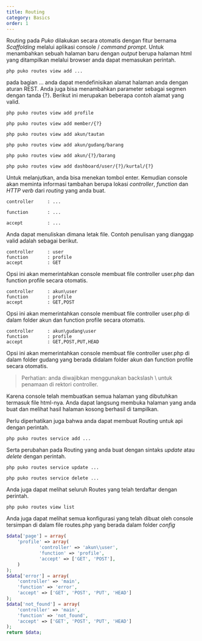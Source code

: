 ```yaml
---
title: Routing
category: Basics
order: 1
---
```


Routing pada *Puko* dilakukan secara otomatis dengan fitur bernama *Scaffolding* melalui aplikasi console / *command prompt*.
Untuk menambahkan sebuah halaman baru dengan *output* berupa halaman html yang ditampilkan melalui browser anda dapat memasukan perintah.

```text
php puko routes view add ...
```

pada bagian ... anda dapat mendefinisikan alamat halaman anda dengan aturan REST.
Anda juga bisa menambahkan parameter sebagai segmen dengan tanda {?}.
Berikut ini merupakan beberapa contoh alamat yang valid.

```text
php puko routes view add profile
```

```text
php puko routes view add member/{?}
```

```text
php puko routes view add akun/tautan
```

```text
php puko routes view add akun/gudang/barang
```

```text
php puko routes view add akun/{?}/barang
```

```text
php puko routes view add dashboard/user/{?}/kurtal/{?}
```

Untuk melanjutkan, anda bisa menekan tombol enter. Kemudian console akan meminta informasi tambahan berupa lokasi
*controller*, *function* dan *HTTP verb* dari *routing* yang anda buat.

```text
controller     : ...
```

```text
function       : ...
```

```text
accept         : ...
```

Anda dapat menuliskan dimana letak file. Contoh penulisan yang dianggap valid adalah sebagai berikut.

```text
controller     : user
function       : profile
accept         : GET
```

Opsi ini akan memerintahkan console membuat file controller user.php dan function profile secara otomatis.

```text
controller     : akun\user
function       : profile
accept         : GET,POST
```

Opsi ini akan memerintahkan console membuat file controller user.php di dalam folder akun dan function profile secara otomatis.

```text
controller     : akun\gudang\user
function       : profile
accept         : GET,POST,PUT,HEAD
```

Opsi ini akan memerintahkan console membuat file controller user.php di dalam folder gudang yang berada didalam folder akun dan function profile secara otomatis.

> Perhatian: anda diwajibkan menggunakan backslash \ untuk penamaan di rektori controller.

Karena console telah membuatkan semua halaman yang dibutuhkan termasuk file html-nya. 
Anda dapat langsung membuka halaman yang anda buat dan melihat hasil halaman kosong berhasil di tampilkan.

Perlu diperhatikan juga bahwa anda dapat membuat Routing untuk api dengan perintah.

```text
php puko routes service add ...
```

Serta perubahan pada Routing yang anda buat dengan sintaks *update* atau *delete* dengan perintah.

```text
php puko routes service update ...
```

```text
php puko routes service delete ...
```

Anda juga dapat melihat seluruh Routes yang telah terdaftar dengan perintah.

```text
php puko routes view list
```

Anda juga dapat melihat semua konfigurasi yang telah dibuat oleh console tersimpan di dalam file routes.php yang berada dalam folder *config*

```php
$data['page'] = array(
    'profile' => array(
            'controller' => 'akun\\user',
            'function' => 'profile',
            'accept' => ['GET', 'POST'],
    )
);
$data['error'] = array(
    'controller' => 'main',
    'function' => 'error',
    'accept' => ['GET', 'POST', 'PUT', 'HEAD']
);
$data['not_found'] = array(
    'controller' => 'main',
    'function' => 'not_found',
    'accept' => ['GET', 'POST', 'PUT', 'HEAD']
);
return $data;
```